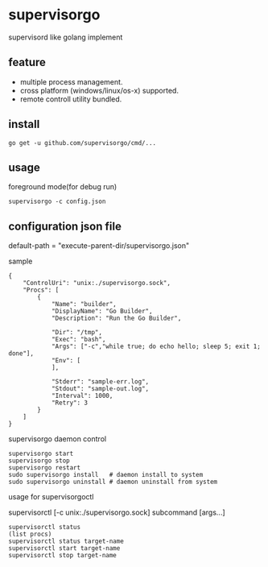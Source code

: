 # supervisorgo

supervisord like golang implement

## feature

- multiple process management.
- cross platform (windows/linux/os-x) supported.
- remote controll utility bundled.


## install

```
go get -u github.com/supervisorgo/cmd/...
```

## usage

foreground mode(for debug run)
```
supervisorgo -c config.json
```

## configuration json file

default-path = "execute-parent-dir/supervisorgo.json"

sample
```
{
	"ControlUri": "unix:./supervisorgo.sock",
	"Procs": [
		{
			"Name": "builder",
			"DisplayName": "Go Builder",
			"Description": "Run the Go Builder",

			"Dir": "/tmp",
			"Exec": "bash",
			"Args": ["-c","while true; do echo hello; sleep 5; exit 1; done"],
			"Env": [
			],

			"Stderr": "sample-err.log",
			"Stdout": "sample-out.log",
			"Interval": 1000,
			"Retry": 3
		}
	]
}
```

supervisorgo daemon control
```
supervisorgo start
supervisorgo stop
supervisorgo restart
sudo supervisorgo install   # daemon install to system
sudo supervisorgo uninstall # daemon uninstall from system
```

usage for supervisorgoctl

supervisorctl [-c unix:./supervisorgo.sock] subcommand [args...]

```
supervisorctl status
(list procs)
supervisorctl status target-name
supervisorctl start target-name
supervisorctl stop target-name
```
